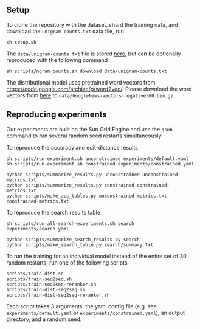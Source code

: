 ## Setup
To clone the repository with the dataset, shard the training data, and download the `unigram-counts.txt` data file, run
```
sh setup.sh
```
The `data/unigram-counts.txt` file is stored [here](https://www.seas.upenn.edu/~ddeutsch/acl2018/unigram-counts.txt), but can be optionally reproduced with the following command
```
sh scripts/ngram_counts.sh download data/unigram-counts.txt
```

The distributional model uses pretrained word vectors from https://code.google.com/archive/p/word2vec/. Please download the word vectors from [here](https://drive.google.com/file/d/0B7XkCwpI5KDYNlNUTTlSS21pQmM/edit?usp=sharing) to `data/GoogleNews-vectors-negative300.bin.gz`.

## Reproducing experiments
Our experiments are built on the Sun Grid Engine and use the `qsub` command to run several random seed restarts simultaneously.

To reproduce the accuracy and edit-distance results
```
sh scripts/run-experiment.sh unconstrained experiments/default.yaml
sh scripts/run-experiment.sh constrained experiments/constrained.yaml

python scripts/summarize_results.py unconstrained unconstrained-metrics.txt
python scripts/summarize_results.py constrained constrained-metrics.txt
python scripts/make_acc_tables.py unconstrained-metrics.txt constrained-metrics.txt
```

To reproduce the search results table
```
sh scripts/run-all-search-experiments.sh search experiments/search.yaml

python scripts/summarize_search_results.py search
python scripts/make_search_table.py search/summary.txt
```

To run the training for an individual model instead of the entire set of 30 random restarts, run one of the following scripts
```
scripts/train-dist.sh
scripts/train-seq2seq.sh
scripts/train-seq2seq-reranker.sh
scripts/train-dist-seq2seq.sh
scripts/train-dist-seq2seq-reranker.sh
```
Each script takes 3 arguments: the yaml config file (e.g. see `experiments/default.yaml` or `experiments/constrained.yaml`), an output directory, and a random seed.
